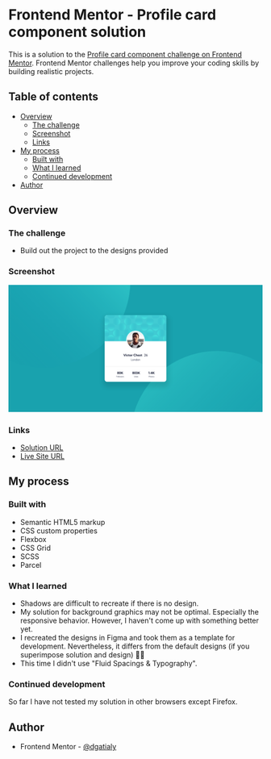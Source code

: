 # Frontend Mentor - Profile card component solution

This is a solution to the [Profile card component challenge on Frontend Mentor](https://www.frontendmentor.io/challenges/profile-card-component-cfArpWshJ). Frontend Mentor challenges help you improve your coding skills by building realistic projects. 

## Table of contents

- [Overview](#overview)
  - [The challenge](#the-challenge)
  - [Screenshot](#screenshot)
  - [Links](#links)
- [My process](#my-process)
  - [Built with](#built-with)
  - [What I learned](#what-i-learned)
  - [Continued development](#continued-development)
- [Author](#author)

## Overview

### The challenge

- Build out the project to the designs provided

### Screenshot

![](./screenshot.png)

### Links

- [Solution URL](https://github.com/dgatialy/fem-profile-card-component)
- [Live Site URL](https://suspicious-ride-6c61b3.netlify.app/)

## My process

### Built with

- Semantic HTML5 markup
- CSS custom properties
- Flexbox
- CSS Grid
- SCSS
- Parcel

### What I learned

- Shadows are difficult to recreate if there is no design.
- My solution for background graphics may not be optimal. Especially the responsive behavior. However, I haven't come up with something better yet.
- I recreated the designs in Figma and took them as a template for development. Nevertheless, it differs from the default designs (if you superimpose solution and design) 🧐🤷
- This time I didn't use "Fluid Spacings & Typography".

### Continued development

So far I have not tested my solution in other browsers except Firefox. 

## Author

- Frontend Mentor - [@dgatialy](https://www.frontendmentor.io/profile/dgatialy)
